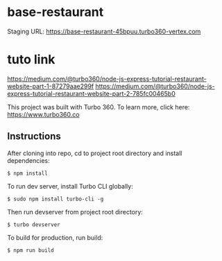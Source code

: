 # base-restaurant

Staging URL: https://base-restaurant-45bpuu.turbo360-vertex.com


# tuto link 

https://medium.com/@turbo360/node-js-express-tutorial-restaurant-website-part-1-87279aae299f
https://medium.com/@turbo360/node-js-express-tutorial-restaurant-website-part-2-785fc00465b0



This project was built with Turbo 360. To learn more, click here: https://www.turbo360.co

## Instructions
After cloning into repo, cd to project root directory and install dependencies:

```
$ npm install
```

To run dev server, install Turbo CLI globally:

```
$ sudo npm install turbo-cli -g
```

Then run devserver from project root directory:

```
$ turbo devserver
```

To build for production, run build:

```
$ npm run build
```
